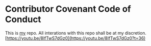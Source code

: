 # Contributor Covenant Code of Conduct

This is [my](https://github.com/jpshrader) repo. All interations with this repo shall be at my discretion. [https://youtu.be/8IfTwS7dGz0](https://youtu.be/8IfTwS7dGz0?t=36)
